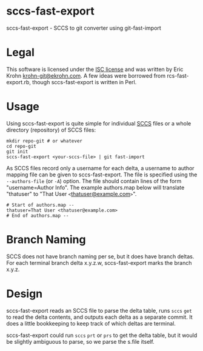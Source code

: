 # sccs-fast-export

sccs-fast-export - SCCS to git converter using git-fast-import

# Legal

This software is licensed under the [ISC
license](http://opensource.org/licenses/ISC) and was written by Eric
Krohn <krohn-git@ekrohn.com>. A few ideas were borrowed from
rcs-fast-export.rb, though sccs-fast-export is written in Perl.

# Usage

Using sccs-fast-export is quite simple for individual
[SCCS](https://en.wikipedia.org/wiki/Source_Code_Control_System) files or
a whole directory (repository) of SCCS files:

    mkdir repo-git # or whatever
    cd repo-git
    git init
    sccs-fast-export <your-sccs-file> | git fast-import

As SCCS files record only a username for each delta, a username to author
mapping file can be given to sccs-fast-export. The file is specified using the
`--authors-file` (or `-A`) option. The file should contain lines of the
form "username=Author Info". The example authors.map below will
translate "thatuser" to "That User `<`thatuser@example.com`>`".

    # Start of authors.map --
    thatuser=That User <thatuser@example.com>
    # End of authors.map --

# Branch Naming

SCCS does not have branch naming per se, but it does have branch deltas.
For each terminal branch delta x.y.z.w, sccs-fast-export marks the branch
x.y.z.

# Design

sccs-fast-export reads an SCCS file to parse the delta table, runs `sccs` `get`
to read the delta contents, and outputs each delta as a separate commit.
It does a little bookkeeping to keep track of which deltas are terminal.

sccs-fast-export could run `sccs` `prt` or `prs` to get the delta table, but
it would be slightly ambiguous to parse, so we parse the s.file itself.

